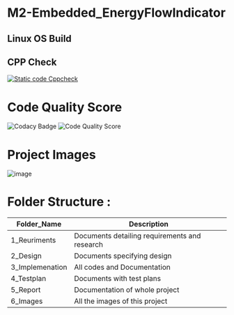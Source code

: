 # M2-Embedded_EnergyFlowIndicator

## Linux OS Build

## CPP Check
[![Static code Cppcheck](https://github.com/Manishsakpal/M2-Embedded_EnergyFlowIndicator/actions/workflows/cpp_check.yml/badge.svg)](https://github.com/Manishsakpal/M2-Embedded_EnergyFlowIndicator/actions/workflows/cpp_check.yml)

# Code Quality Score
![Codacy Badge](https://api.codiga.io/project/30148/score/svg)
![Code Quality Score](https://api.codiga.io/project/30148/status/svg)
# Project Images
![image](https://user-images.githubusercontent.com/86291115/144384813-6fca55ac-2e68-40e0-a876-440c04820720.png)



# Folder Structure :

Folder_Name      |  Description
-----------------|--------------
1_Reuriments     |  Documents detailing requirements and research
2_Design         |  Documents specifying design
3_Implemenation  |  All codes and Documentation
4_Testplan       |  Documents with test plans
  5_Report       |  Documentation of whole project
6_Images         |  All the images of this project
